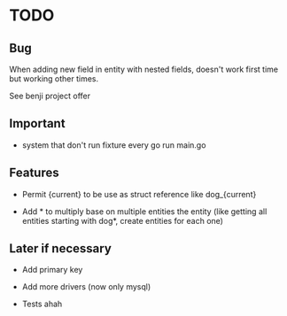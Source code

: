 # TODO

## Bug

When adding new field in entity with nested fields, doesn't work first time but working other times.

See benji project offer

## Important

- system that don't run fixture every go run main.go

## Features

- Permit {current} to be use as struct reference like dog_{current}

- Add * to multiply base on multiple entities the entity (like getting all entities starting with dog*, create entities for each one)

## Later if necessary

- Add primary key

- Add more drivers (now only mysql)

- Tests ahah